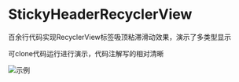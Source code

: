 # StickyHeaderRecyclerView
百余行代码实现RecyclerView标签吸顶粘滞滑动效果，演示了多类型显示

可clone代码运行进行演示，代码注解写的相对清晰

![示例](http://bmob-cdn-8974.b0.upaiyun.com/2017/04/07/9f51e13d4040bc2c80db483745ee939c.gif)
